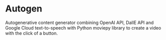 # Autogen
Autogenerative content generator combining OpenAI API, DallE API and Google Cloud text-to-speech with Python moviepy library to create a video with the click of a button.
